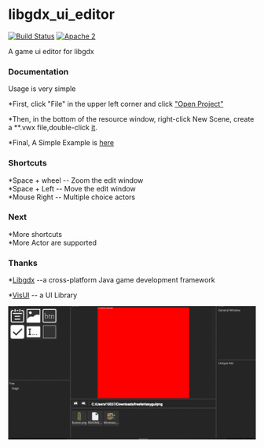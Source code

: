 # libgdx_ui_editor
[![Build Status](https://travis-ci.org/whitecostume/libgdx_ui_editor.svg?branch=master)](https://travis-ci.org/whitecostume/libgdx_ui_editor)
[![Apache 2](http://img.shields.io/badge/license-Apache%202-red.svg)](http://www.apache.org/licenses/LICENSE-2.0)
  
A game ui editor for libgdx

### Documentation
 Usage is very simple  
 
  *First, click "File" in the upper left corner and click ["Open Project"](screenshoot/open.gif)  
   
  *Then, in the bottom of the resource window, right-click New Scene, create a **.vwx file,double-click [it](screenshoot/newScene.gif).  
    
  *Final, A Simple Example is [here](/editor_runtime/src/xyz/white/runtime/TestGame.java)

### Shortcuts  
*Space + wheel -- Zoom the edit window  
*Space + Left  -- Move the edit window  
*Mouse Right   -- Multiple choice actors

### Next
   *More shortcuts  
   *More Actor are supported

### Thanks
*[Libgdx](https://github.com/libgdx/libgdx) --a cross-platform Java game development framework  

*[VisUI](https://github.com/kotcrab/vis-editor/wiki/VisUI) -- a UI Library  

![editor](screenshoot/screen.gif)
